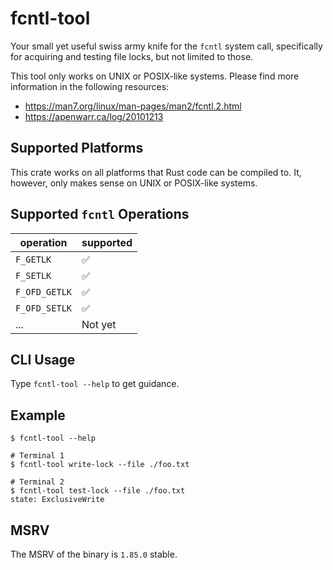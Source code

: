 # fcntl-tool

Your small yet useful swiss army knife for the `fcntl` system call,
specifically for acquiring and testing file locks, but not limited to those.

This tool only works on UNIX or POSIX-like systems. Please find more
information in the following resources:

- <https://man7.org/linux/man-pages/man2/fcntl.2.html>
- <https://apenwarr.ca/log/20101213>

## Supported Platforms

This crate works on all platforms that Rust code can be compiled to. It,
however, only makes sense on UNIX or POSIX-like systems.

## Supported `fcntl` Operations

| operation     | supported |
|---------------|-----------|
| `F_GETLK`     | ✅         |
| `F_SETLK`     | ✅         |
| `F_OFD_GETLK` | ✅         |
| `F_OFD_SETLK` | ✅         |
| ...           | Not yet   |


## CLI Usage

Type `fcntl-tool --help` to get guidance.

## Example

```console
$ fcntl-tool --help

# Terminal 1
$ fcntl-tool write-lock --file ./foo.txt

# Terminal 2
$ fcntl-tool test-lock --file ./foo.txt
state: ExclusiveWrite
```

## MSRV

The MSRV of the binary is `1.85.0` stable.
